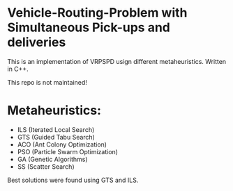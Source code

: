 Vehicle-Routing-Problem with Simultaneous Pick-ups and deliveries
=======================

This is an implementation of VRPSPD usign different metaheuristics. Written in C++.

This repo is not maintained!

# Metaheuristics:

- ILS (Iterated Local Search)
- GTS (Guided Tabu Search)
- ACO (Ant Colony Optimization)
- PSO (Particle Swarm Optimization)
- GA (Genetic Algorithms)
- SS (Scatter Search)

Best solutions were found using GTS and ILS.


